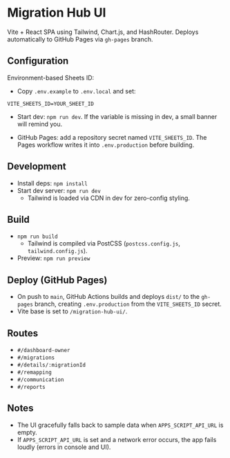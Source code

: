 # Migration Hub UI

Vite + React SPA using Tailwind, Chart.js, and HashRouter. Deploys automatically to GitHub Pages via `gh-pages` branch.

## Configuration

Environment-based Sheets ID:

- Copy `.env.example` to `.env.local` and set:

```
VITE_SHEETS_ID=YOUR_SHEET_ID
```

- Start dev: `npm run dev`. If the variable is missing in dev, a small banner will remind you.

- GitHub Pages: add a repository secret named `VITE_SHEETS_ID`. The Pages workflow writes it into `.env.production` before building.

## Development

- Install deps: `npm install`
- Start dev server: `npm run dev`
  - Tailwind is loaded via CDN in dev for zero-config styling.

## Build

- `npm run build`
  - Tailwind is compiled via PostCSS (`postcss.config.js`, `tailwind.config.js`).
- Preview: `npm run preview`

## Deploy (GitHub Pages)

- On push to `main`, GitHub Actions builds and deploys `dist/` to the `gh-pages` branch, creating `.env.production` from the `VITE_SHEETS_ID` secret.
- Vite base is set to `/migration-hub-ui/`.

## Routes

- `#/dashboard-owner`
- `#/migrations`
- `#/details/:migrationId`
- `#/remapping`
- `#/communication`
 - `#/reports`

## Notes

- The UI gracefully falls back to sample data when `APPS_SCRIPT_API_URL` is empty.
- If `APPS_SCRIPT_API_URL` is set and a network error occurs, the app fails loudly (errors in console and UI).
